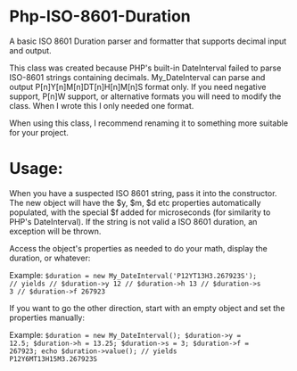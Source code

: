 # Php-ISO-8601-Duration
A basic ISO 8601 Duration parser and formatter that supports decimal input and output.

This class was created because PHP's built-in DateInterval failed to parse ISO-8601 strings
containing decimals. My_DateInterval can parse and output P[n]Y[n]M[n]DT[n]H[n]M[n]S format only.
If you need negative support, P[n]W support, or alternative formats you will need to modify the class.
When I wrote this I only needed one format.

When using this class, I recommend renaming it to something more suitable for your project.
#

Usage:
======
When you have a suspected ISO 8601 string, pass it into the constructor.
The new object will have the $y, $m, $d etc properties automatically populated,
with the special $f added for microseconds (for similarity to PHP's DateInterval).
If the string is not valid a ISO 8601 duration, an exception will be thrown.

Access the object's properties as needed to do your math, display the duration, or whatever:

Example:
<code>$duration = new My_DateInterval('P12YT13H3.267923S');
// yields
// $duration->y 12
// $duration->h 13
// $duration->s 3
// $duration->f 267923</code>

If you want to go the other direction, start with an empty object and set the properties manually:

Example:
<code>$duration = new My_DateInterval();
$duration->y = 12.5;
$duration->h = 13.25;
$duration->s = 3;
$duration->f = 267923;
echo $duration->value();
// yields P12Y6MT13H15M3.267923S</code>
